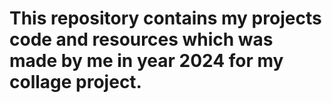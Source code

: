# This repository contains my projects code and resources which was made by me in year 2024 for my collage project.
